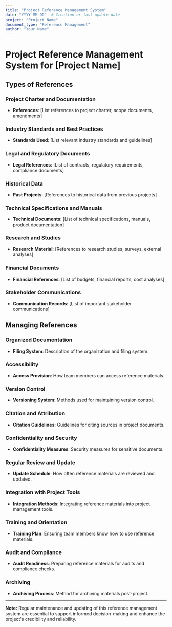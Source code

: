 ```yaml
---
title: "Project Reference Management System"
date: "YYYY-MM-DD"  # Creation or last update date
project: "Project Name"
document_type: "Reference Management"
author: "Your Name"
---
```


# Project Reference Management System for [Project Name]

## Types of References

### Project Charter and Documentation

- **References**: [List references to project charter, scope documents, amendments]

### Industry Standards and Best Practices

- **Standards Used**: [List relevant industry standards and guidelines]

### Legal and Regulatory Documents

- **Legal References**: [List of contracts, regulatory requirements, compliance documents]

### Historical Data

- **Past Projects**: [References to historical data from previous projects]

### Technical Specifications and Manuals

- **Technical Documents**: [List of technical specifications, manuals, product documentation]

### Research and Studies

- **Research Material**: [References to research studies, surveys, external analyses]

### Financial Documents

- **Financial References**: [List of budgets, financial reports, cost analyses]

### Stakeholder Communications

- **Communication Records**: [List of important stakeholder communications]

## Managing References

### Organized Documentation

- **Filing System**: Description of the organization and filing system.

### Accessibility

- **Access Provision**: How team members can access reference materials.

### Version Control

- **Versioning System**: Methods used for maintaining version control.

### Citation and Attribution

- **Citation Guidelines**: Guidelines for citing sources in project documents.

### Confidentiality and Security

- **Confidentiality Measures**: Security measures for sensitive documents.

### Regular Review and Update

- **Update Schedule**: How often reference materials are reviewed and updated.

### Integration with Project Tools

- **Integration Methods**: Integrating reference materials into project management tools.

### Training and Orientation

- **Training Plan**: Ensuring team members know how to use reference materials.

### Audit and Compliance

- **Audit Readiness**: Preparing reference materials for audits and compliance checks.

### Archiving

- **Archiving Process**: Method for archiving materials post-project.

---

**Note:** Regular maintenance and updating of this reference management system are essential to support informed decision-making and enhance the project's credibility and reliability.
